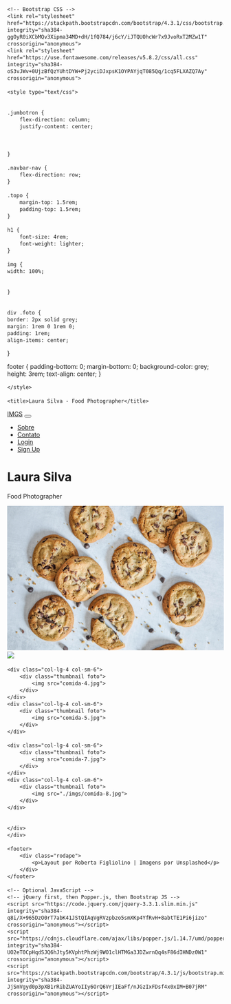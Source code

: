 <!doctype html>
<html lang="PT-br">
  <head>
    <!-- Required meta tags -->
    <meta charset="utf-8">
    <meta name="viewport" content="width=device-width, initial-scale=1, shrink-to-fit=no">

    <!-- Bootstrap CSS -->
    <link rel="stylesheet" href="https://stackpath.bootstrapcdn.com/bootstrap/4.3.1/css/bootstrap.min.css" integrity="sha384-ggOyR0iXCbMQv3Xipma34MD+dH/1fQ784/j6cY/iJTQUOhcWr7x9JvoRxT2MZw1T" crossorigin="anonymous">
    <link rel="stylesheet" href="https://use.fontawesome.com/releases/v5.8.2/css/all.css" integrity="sha384-oS3vJWv+0UjzBfQzYUhtDYW+Pj2yciDJxpsK1OYPAYjqT085Qq/1cq5FLXAZQ7Ay" crossorigin="anonymous">

    <style type="text/css">


    .jumbotron {
    	flex-direction: column;
    	justify-content: center;


    	
    }

    .navbar-nav {
    	flex-direction: row;
    }

    .topo {
    	margin-top: 1.5rem;
    	padding-top: 1.5rem;
    }

    h1 {
    	font-size: 4rem;
    	font-weight: lighter;
    }

    img {
 	width: 100%;


    }


    div .foto {
	border: 2px solid grey;
	margin: 1rem 0 1rem 0;
	padding: 1rem;
	align-items: center;

}

 footer {
 	padding-bottom: 0;
 	margin-bottom: 0;
 	background-color: grey;
 	height: 3rem;
 	text-align: center;
 }

    </style>

    <title>Laura Silva - Food Photographer</title>
  </head>
  <body>

<nav class="navbar navbar-expand-lg navbar-inverse navbar-dark bg-dark fixed-top">
  <a class="navbar-brand" href="#"> <i class="far fa-image"></i>IMGS</a>
  <button class="navbar-toggler" type="button" data-toggle="collapse" data-target="#navbarNav" aria-controls="navbarNav" aria-expanded="false" aria-label="Toggle navigation">
    <span class="navbar-toggler-icon"></span>
  </button>
  <div class="collapse navbar-collapse" id="navbarNav">
    <ul class="nav navbar-nav">
      <li class="nav-item">
        <a class="nav-link" href="#">Sobre</a>
      </li>
      <li class="nav-item">
        <a class="nav-link" href="#">Contato</a>
      </li>
      <li class="nav-item">
        <a class="nav-link" href="#">Login</a>
      </li>
        <li class="nav-item">
        <a class="nav-link" href="#">Sign Up</a>
      </li>
      </ul>
  </div>
</nav>



<div class="container topo">
 <div class="jumbotron">
 	 	 <h1> <i class="fas fa-camera-retro"></i>
 	 Laura Silva</h1>
 	 <p id="descricao">Food Photographer</p>
 </div>


   
<div class="row">
<div class="col-lg-4 col-sm-6">
		<div class="thumbnail foto">
			<img src="comida-1.jpg">
		</div> 
	</div>
	<div class="col-lg-4 col-sm-6">
		<div class="thumbnail foto">
			<img src="comida-2.jpg">
		</div> 
	</div>

	<div class="col-lg-4 col-sm-6">
		<div class="thumbnail foto">
			<img src="comida-4.jpg">
		</div> 
	</div>
	<div class="col-lg-4 col-sm-6">
		<div class="thumbnail foto">
			<img src="comida-5.jpg">
		</div> 
	</div>

	<div class="col-lg-4 col-sm-6">
		<div class="thumbnail foto">
			<img src="comida-7.jpg">
		</div> 
	</div>
	<div class="col-lg-4 col-sm-6">
		<div class="thumbnail foto">
			<img src="./imgs/comida-8.jpg">
		</div> 
	</div>


	</div>
	</div>

	<footer>
		<div class="rodape">
			<p>Layout por Roberta Figliolino | Imagens por Unsplashed</p>
		</div>
	</footer>

    <!-- Optional JavaScript -->
    <!-- jQuery first, then Popper.js, then Bootstrap JS -->
    <script src="https://code.jquery.com/jquery-3.3.1.slim.min.js" integrity="sha384-q8i/X+965DzO0rT7abK41JStQIAqVgRVzpbzo5smXKp4YfRvH+8abtTE1Pi6jizo" crossorigin="anonymous"></script>
    <script src="https://cdnjs.cloudflare.com/ajax/libs/popper.js/1.14.7/umd/popper.min.js" integrity="sha384-UO2eT0CpHqdSJQ6hJty5KVphtPhzWj9WO1clHTMGa3JDZwrnQq4sF86dIHNDz0W1" crossorigin="anonymous"></script>
    <script src="https://stackpath.bootstrapcdn.com/bootstrap/4.3.1/js/bootstrap.min.js" integrity="sha384-JjSmVgyd0p3pXB1rRibZUAYoIIy6OrQ6VrjIEaFf/nJGzIxFDsf4x0xIM+B07jRM" crossorigin="anonymous"></script>
  </body>
</html>
